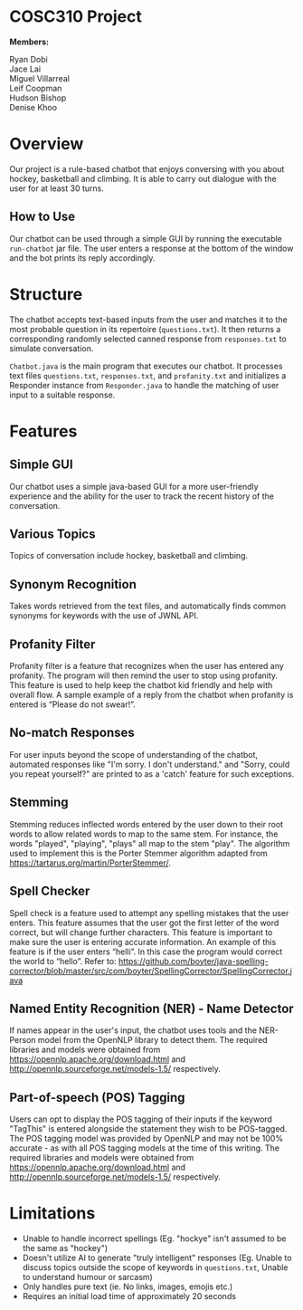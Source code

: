 # COSC310 Project

__Members:__

Ryan Dobi<br>Jace Lai<br>Miguel Villarreal<br>Leif Coopman<br>Hudson Bishop<br>Denise Khoo

# Overview

Our project is a rule-based chatbot that enjoys conversing with you about hockey, basketball and climbing. It is able to carry out dialogue with the user for at least 30 turns.

## How to Use

Our chatbot can be used through a simple GUI by running the executable `run-chatbot` jar file. The user enters a response at the bottom of the window and the bot prints its reply accordingly.

# Structure

The chatbot accepts text-based inputs from the user and matches it to the most probable question in its repertoire (`questions.txt`). It then returns a corresponding randomly selected canned response from `responses.txt` to simulate conversation.

`Chatbot.java` is the main program that executes our chatbot. It processes text files `questions.txt`, `responses.txt`, and `profanity.txt` and initializes a Responder instance from `Responder.java` to handle the matching of user input to a suitable response.

# Features

## Simple GUI

Our chatbot uses a simple java-based GUI for a more user-friendly experience and the ability for the user to track the recent history of the conversation.

## Various Topics

Topics of conversation include hockey, basketball and climbing.

## Synonym Recognition

Takes words retrieved from the text files, and automatically finds common synonyms for keywords with the use of JWNL API.

## Profanity Filter

Profanity filter is a feature that recognizes when the user has entered any profanity. The program will then remind the user to stop using profanity. This feature is used to help keep the chatbot kid friendly and help with overall flow. A sample example of a reply from the chatbot when profanity is entered is “Please do not swear!”.

## No-match Responses

For user inputs beyond the scope of understanding of the chatbot, automated responses like "I'm sorry. I don't understand." and "Sorry, could you repeat yourself?" are printed to as a 'catch' feature for such exceptions.

## Stemming

Stemming reduces inflected words entered by the user down to their root words to allow related words to map to the same stem. For instance, the words "played", "playing", "plays" all map to the stem "play". The algorithm used to implement this is the Porter Stemmer algorithm adapted from https://tartarus.org/martin/PorterStemmer/.

## Spell Checker

Spell check is a feature used to attempt any spelling mistakes that the user enters. This feature assumes that the user got the first letter of the word correct, but will change further characters. This feature is important to make sure the user is entering accurate information. An example of this feature is if the user enters “helli”. In this case the program would correct the world to “hello”. Refer to: https://github.com/boyter/java-spelling-corrector/blob/master/src/com/boyter/SpellingCorrector/SpellingCorrector.java

## Named Entity Recognition (NER) - Name Detector

If names appear in the user's input, the chatbot uses tools and the NER-Person model from the OpenNLP library to detect them. The required libraries and models were obtained from https://opennlp.apache.org/download.html and http://opennlp.sourceforge.net/models-1.5/ respectively.

## Part-of-speech (POS) Tagging

Users can opt to display the POS tagging of their inputs if the keyword "TagThis" is entered alongside the statement they wish to be POS-tagged. The POS tagging model was provided by OpenNLP and may not be 100% accurate - as with all POS tagging models at the time of this writing. The required libraries and models were obtained from https://opennlp.apache.org/download.html and http://opennlp.sourceforge.net/models-1.5/ respectively.

# Limitations

- Unable to handle incorrect spellings (Eg. "hockye" isn't assumed to be the same as "hockey")
- Doesn't utilize AI to generate "truly intelligent" responses (Eg. Unable to discuss topics outside the scope of keywords in `questions.txt`, Unable to understand humour or sarcasm)
- Only handles pure text (ie. No links, images, emojis etc.)
- Requires an initial load time of approximately 20 seconds
